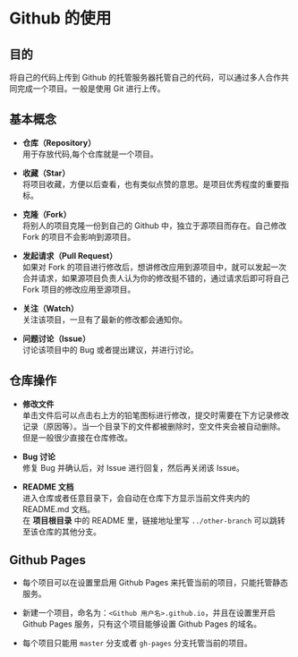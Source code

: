 # Github 的使用

## 目的

将自己的代码上传到 Github 的托管服务器托管自己的代码，可以通过多人合作共同完成一个项目。一般是使用 Git 进行上传。

## 基本概念

- **仓库（Repository）**  
用于存放代码,每个仓库就是一个项目。

- **收藏（Star）**  
将项目收藏，方便以后查看，也有类似点赞的意思。是项目优秀程度的重要指标。

- **克隆（Fork）**  
将别人的项目克隆一份到自己的 Github 中，独立于源项目而存在。自己修改 Fork 的项目不会影响到源项目。

- **发起请求（Pull Request）**  
如果对 Fork 的项目进行修改后，想讲修改应用到源项目中，就可以发起一次合并请求，如果源项目负责人认为你的修改挺不错的，通过请求后即可将自己 Fork 项目的修改应用至源项目。

- **关注（Watch）**  
关注该项目，一旦有了最新的修改都会通知你。

- **问题讨论（Issue）**  
讨论该项目中的 Bug 或者提出建议，并进行讨论。

## 仓库操作

- **修改文件**  
单击文件后可以点击右上方的铅笔图标进行修改，提交时需要在下方记录修改记录（原因等）。当一个目录下的文件都被删除时，空文件夹会被自动删除。  
但是一般很少直接在仓库修改。

- **Bug 讨论**  
修复 Bug 并确认后，对 Issue 进行回复，然后再关闭该 Issue。

- **README 文档**  
进入仓库或者任意目录下，会自动在仓库下方显示当前文件夹内的 README.md 文档。  
在 **项目根目录** 中的 README 里，链接地址里写 `../other-branch` 可以跳转至该仓库的其他分支。

## Github Pages

- 每个项目可以在设置里启用 Github Pages 来托管当前的项目，只能托管静态服务。

- 新建一个项目，命名为：`<Github 用户名>.github.io`，并且在设置里开启 Github Pages 服务，只有这个项目能够设置 Github Pages 的域名。

- 每个项目只能用 `master` 分支或者 `gh-pages` 分支托管当前的项目。